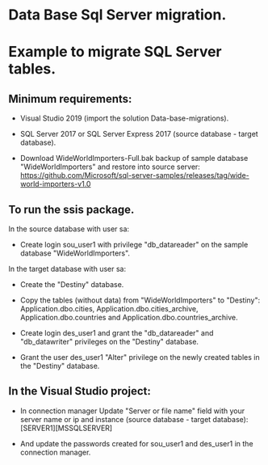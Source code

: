 # Data Base Sql Server migration.
# Example to migrate SQL Server tables.
## Minimum requirements:

- Visual Studio 2019 (import the solution Data-base-migrations).

- SQL Server 2017 or SQL Server Express 2017 (source database - target database).

- Download WideWorldImporters-Full.bak backup of sample database "WideWorldImporters" and restore into source server:
https://github.com/Microsoft/sql-server-samples/releases/tag/wide-world-importers-v1.0

## To run the ssis package.

In the source database with user sa:

- Create login sou_user1 with privilege "db_datareader" on the sample database "WideWorldImporters".

In the target database with user sa:

- Create the "Destiny" database.

- Copy the tables (without data) from "WideWorldImporters" to "Destiny": Application.dbo.cities, Application.dbo.cities_archive, Application.dbo.countries and Application.dbo.countries_archive.

- Create login des_user1 and grant the "db_datareader" and "db_datawriter" privileges on the "Destiny" database.

- Grant the user des_user1 "Alter" privilege on the newly created tables in the "Destiny" database.

## In the Visual Studio project:

- In connection manager Update "Server or file name" field with your server name or ip and instance (source database - target database): [SERVER1]\[MSSQLSERVER]
 
- And update the passwords created for sou_user1 and des_user1 in the connection manager.
